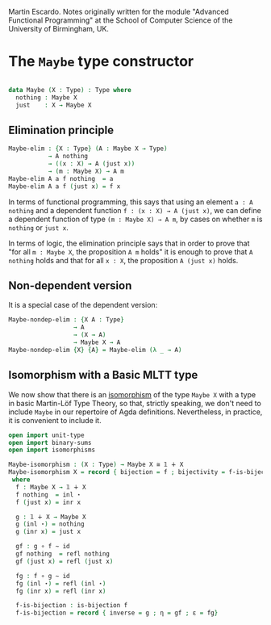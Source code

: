 
Martin Escardo.
Notes originally written for the module "Advanced Functional Programming"
at the School of Computer Science of the University of Birmingham, UK.


<!--
```agda
{-# OPTIONS --without-K --safe #-}

module Maybe where

open import general-notation
open import products
open import identity-type
```
-->
# The `Maybe` type constructor

```agda

data Maybe (X : Type) : Type where
  nothing : Maybe X
  just    : X → Maybe X
```

## Elimination principle

```agda
Maybe-elim : {X : Type} (A : Maybe X → Type)
           → A nothing
           → ((x : X) → A (just x))
           → (m : Maybe X) → A m
Maybe-elim A a f nothing  = a
Maybe-elim A a f (just x) = f x
```
In terms of functional programming, this says that using an element `a : A nothing` and a dependent function `f : (x : X) → A (just x)`, we can define a dependent function of type `(m : Maybe X) → A m`, by cases on whether `m` is `nothing` or `just x`.

In terms of logic, the elimination principle says that in order to prove that "for all `m : Maybe X`, the proposition `A m` holds" it is enough to prove that `A nothing` holds and that for all `x : X`, the proposition `A (just x)` holds.

## Non-dependent version

It is a special case of the dependent version:
```agda
Maybe-nondep-elim : {X A : Type}
                  → A
                  → (X → A)
                  → Maybe X → A
Maybe-nondep-elim {X} {A} = Maybe-elim (λ _ → A)
```

## Isomorphism with a Basic MLTT type

We now show that there is an [isomorphism](isomorphisms.lagda.md) of the type `Maybe X` with a type in basic Martin-Löf Type Theory, so that, strictly speaking, we don't need to include `Maybe` in our repertoire of Agda definitions. Nevertheless, in practice, it is convenient to include it.
```agda
open import unit-type
open import binary-sums
open import isomorphisms

Maybe-isomorphism : (X : Type) → Maybe X ≅ 𝟙 ∔ X
Maybe-isomorphism X = record { bijection = f ; bijectivity = f-is-bijection }
 where
  f : Maybe X → 𝟙 ∔ X
  f nothing  = inl ⋆
  f (just x) = inr x

  g : 𝟙 ∔ X → Maybe X
  g (inl ⋆) = nothing
  g (inr x) = just x

  gf : g ∘ f ∼ id
  gf nothing  = refl nothing
  gf (just x) = refl (just x)

  fg : f ∘ g ∼ id
  fg (inl ⋆) = refl (inl ⋆)
  fg (inr x) = refl (inr x)

  f-is-bijection : is-bijection f
  f-is-bijection = record { inverse = g ; η = gf ; ε = fg}
```
